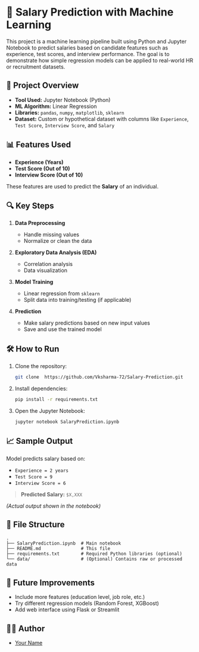 # 💼 Salary Prediction with Machine Learning

This project is a machine learning pipeline built using Python and Jupyter Notebook to predict salaries based on candidate features such as experience, test scores, and interview performance. The goal is to demonstrate how simple regression models can be applied to real-world HR or recruitment datasets.

## 📌 Project Overview

* **Tool Used:** Jupyter Notebook (Python)
* **ML Algorithm:** Linear Regression
* **Libraries:** `pandas`, `numpy`, `matplotlib`, `sklearn`
* **Dataset:** Custom or hypothetical dataset with columns like `Experience`, `Test Score`, `Interview Score`, and `Salary`

## 📊 Features Used

* **Experience (Years)**
* **Test Score (Out of 10)**
* **Interview Score (Out of 10)**

These features are used to predict the **Salary** of an individual.

## 🔍 Key Steps

1. **Data Preprocessing**

   * Handle missing values
   * Normalize or clean the data
2. **Exploratory Data Analysis (EDA)**

   * Correlation analysis
   * Data visualization
3. **Model Training**

   * Linear regression from `sklearn`
   * Split data into training/testing (if applicable)
4. **Prediction**

   * Make salary predictions based on new input values
   * Save and use the trained model

## 🛠 How to Run

1. Clone the repository:

   ```bash
   git clone  https://github.com/Vksharma-72/Salary-Prediction.git
   ```

2. Install dependencies:

   ```bash
   pip install -r requirements.txt
   ```

3. Open the Jupyter Notebook:

   ```bash
   jupyter notebook SalaryPrediction.ipynb
   ```

## 📈 Sample Output

Model predicts salary based on:

* `Experience = 2 years`
* `Test Score = 9`
* `Interview Score = 6`

> **Predicted Salary:** `$X,XXX`

*(Actual output shown in the notebook)*

## 📂 File Structure

```
.
├── SalaryPrediction.ipynb  # Main notebook
├── README.md               # This file
├── requirements.txt        # Required Python libraries (optional)
└── data/                   # (Optional) Contains raw or processed data
```

## 📌 Future Improvements

* Include more features (education level, job role, etc.)
* Try different regression models (Random Forest, XGBoost)
* Add web interface using Flask or Streamlit

## 🧑‍💻 Author

* [Your Name](https://github.com/Vksharma-72/)


